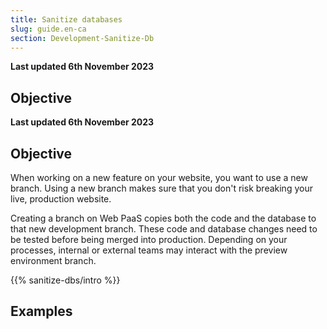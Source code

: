 ```yaml
---
title: Sanitize databases
slug: guide.en-ca
section: Development-Sanitize-Db
---
```


**Last updated 6th November 2023**



## Objective  

**Last updated 6th November 2023**



## Objective  

When working on a new feature on your website, you want to use a new branch.
Using a new branch makes sure that you don't risk breaking your live, production website.

Creating a branch on Web PaaS copies both the code and the database to that new development branch.
These code and database changes need to be tested before being merged into production.
Depending on your processes, internal or external teams may interact with the preview environment branch.


{{% sanitize-dbs/intro %}}

## Examples
